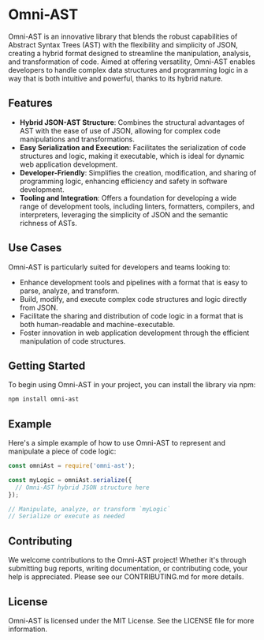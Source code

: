 # Omni-AST

Omni-AST is an innovative library that blends the robust capabilities of Abstract Syntax Trees (AST) with the flexibility and simplicity of JSON, creating a hybrid format designed to streamline the manipulation, analysis, and transformation of code. Aimed at offering versatility, Omni-AST enables developers to handle complex data structures and programming logic in a way that is both intuitive and powerful, thanks to its hybrid nature.

## Features

- **Hybrid JSON-AST Structure**: Combines the structural advantages of AST with the ease of use of JSON, allowing for complex code manipulations and transformations.
- **Easy Serialization and Execution**: Facilitates the serialization of code structures and logic, making it executable, which is ideal for dynamic web application development.
- **Developer-Friendly**: Simplifies the creation, modification, and sharing of programming logic, enhancing efficiency and safety in software development.
- **Tooling and Integration**: Offers a foundation for developing a wide range of development tools, including linters, formatters, compilers, and interpreters, leveraging the simplicity of JSON and the semantic richness of ASTs.

## Use Cases

Omni-AST is particularly suited for developers and teams looking to:

- Enhance development tools and pipelines with a format that is easy to parse, analyze, and transform.
- Build, modify, and execute complex code structures and logic directly from JSON.
- Facilitate the sharing and distribution of code logic in a format that is both human-readable and machine-executable.
- Foster innovation in web application development through the efficient manipulation of code structures.

## Getting Started

To begin using Omni-AST in your project, you can install the library via npm:

```bash
npm install omni-ast 
```

## Example
Here's a simple example of how to use Omni-AST to represent and manipulate a piece of code logic:

```js
const omniAst = require('omni-ast');

const myLogic = omniAst.serialize({
  // Omni-AST hybrid JSON structure here
});

// Manipulate, analyze, or transform `myLogic`
// Serialize or execute as needed
```

## Contributing
We welcome contributions to the Omni-AST project! Whether it's through submitting bug reports, writing documentation, or contributing code, your help is appreciated. Please see our CONTRIBUTING.md for more details.

## License
Omni-AST is licensed under the MIT License. See the LICENSE file for more information.